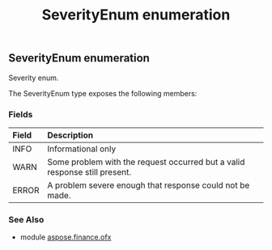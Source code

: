 ﻿---
title: SeverityEnum enumeration
second_title: Aspose.Finance for Python via .NET API References
description: 
type: docs
weight: 1290
url: /python-net/aspose.finance.ofx/severityenum/
is_root: false
---

## SeverityEnum enumeration

Severity enum.



The SeverityEnum type exposes the following members:

### Fields
| Field | Description |
| :- | :- |
| INFO | Informational only |
| WARN | Some problem with the request occurred but a valid response still present. |
| ERROR | A problem severe enough that response could not be made. |


### See Also

* module [aspose.finance.ofx](../)
